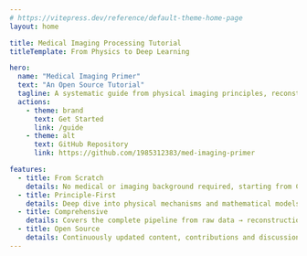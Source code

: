 ```yaml
---
# https://vitepress.dev/reference/default-theme-home-page
layout: home

title: Medical Imaging Processing Tutorial
titleTemplate: From Physics to Deep Learning

hero:
  name: "Medical Imaging Primer"
  text: "An Open Source Tutorial"
  tagline: A systematic guide from physical imaging principles, reconstruction algorithms to deep learning post-processing
  actions:
    - theme: brand
      text: Get Started
      link: /guide
    - theme: alt
      text: GitHub Repository
      link: https://github.com/1985312383/med-imaging-primer

features:
  - title: From Scratch
    details: No medical or imaging background required, starting from CT/MRI basics
  - title: Principle-First
    details: Deep dive into physical mechanisms and mathematical models, beyond API calls
  - title: Comprehensive
    details: Covers the complete pipeline from raw data → reconstruction → AI post-processing
  - title: Open Source
    details: Continuously updated content, contributions and discussions welcome
---
```


